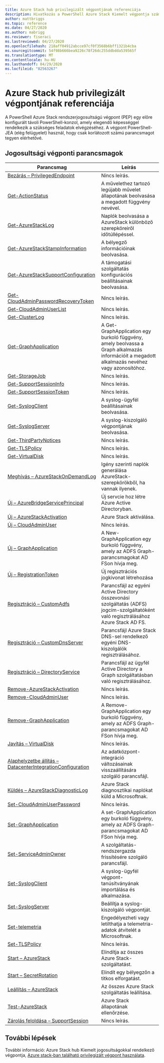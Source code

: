 ```yaml
---
title: Azure Stack hub privilegizált végpontjának referenciája
description: Hivatkozás a PowerShell Azure Stack Kiemelt végpontja számára
author: mattbriggs
ms.topic: reference
ms.date: 04/27/2020
ms.author: mabrigg
ms.reviewer: fiseraci
ms.lastreviewed: 04/27/2020
ms.openlocfilehash: 218aff04912abcce97cf0f3568b6bff1321b4cba
ms.sourcegitcommit: 54f98b666bea9226c78f26dc255ddbdda539565f
ms.translationtype: MT
ms.contentlocale: hu-HU
ms.lasthandoff: 04/29/2020
ms.locfileid: "82563267"
---
```

# <a name="azure-stack-hub-privileged-endpoint-reference"></a>Azure Stack hub privilegizált végpontjának referenciája

A PowerShell Azure Stack rendszerjogosultságú végpont (PEP) egy előre konfigurált távoli PowerShell-konzol, amely elegendő képességgel rendelkezik a szükséges feladatok elvégzéséhez. A végpont PowerShell-JEA (elég felügyelet) használ, hogy csak korlátozott számú parancsmagot tegyen elérhetővé.

## <a name="privilege-endpoint-cmdlets"></a>Jogosultsági végponti parancsmagok

| Parancsmag | Leírás |
| --- | --- |
| [Bezárás – PrivilegedEndpoint](Close-PrivilegedEndpoint.md) | Nincs leírás. |
| [Get-ActionStatus](Get-ActionStatus.md) | A művelethez tartozó legújabb művelet állapotának beolvasása a megadott függvény nevével. |
| [Get-AzureStackLog](Get-AzureStackLog.md) | Naplók beolvasása a AzureStack különböző szerepköreiről időtúllépéssel. |
| [Get-AzureStackStampInformation](Get-AzureStackStampInformation.md) | A bélyegző információinak beolvasása. |
| [Get-AzureStackSupportConfiguration](Get-AzureStackSupportConfiguration.md) | A támogatási szolgáltatás konfigurációs beállításainak beolvasása. |
| [Get-CloudAdminPasswordRecoveryToken](Get-CloudAdminPasswordRecoveryToken.md) | Nincs leírás. |
| [Get-CloudAdminUserList](Get-CloudAdminUserList.md) | Nincs leírás. |
| [Get-ClusterLog](Get-ClusterLog.md) | Nincs leírás. |
| [Get-GraphApplication](Get-GraphApplication.md) | A Get-GraphApplication egy burkoló függvény, amely beolvassa a Graph alkalmazás információit a megadott alkalmazás nevéhez vagy azonosítóhoz. |
| [Get-StorageJob](Get-StorageJob.md) | Nincs leírás. |
| [Get-SupportSessionInfo](Get-SupportSessionInfo.md) | Nincs leírás. |
| [Get-SupportSessionToken](Get-SupportSessionToken.md) | Nincs leírás. |
| [Get-SyslogClient](Get-SyslogClient.md) | A syslog-ügyfél beállításainak beolvasása. |
| [Get-SyslogServer](Get-SyslogServer.md) | A syslog-kiszolgáló végpontjának beolvasása. |
| [Get-ThirdPartyNotices](Get-ThirdPartyNotices.md) | Nincs leírás. |
| [Get-TLSPolicy](Get-TLSPolicy.md) | Nincs leírás. |
| [Get-VirtualDisk](Get-VirtualDisk.md) | Nincs leírás. |
| [Meghívás – AzureStackOnDemandLog](Invoke-AzureStackOnDemandLog.md) | Igény szerinti naplók generálása AzureStack-szerepkörökből, ha vannak ilyenek. |
| [Új – AzureBridgeServicePrincipal](New-AzureBridgeServicePrincipal.md) | Új servcie hoz létre Azure Active Directoryban. |
| [Új – AzureStackActivation](New-AzureStackActivation.md) | Azure Stack aktiválása. |
| [Új – CloudAdminUser](New-CloudAdminUser.md) | Nincs leírás. |
| [Új – GraphApplication](New-GraphApplication.md) | A New-GraphApplication egy burkoló függvény, amely az ADFS Graph-parancsmagokat AD FSon hívja meg. |
| [Új – RegistrationToken](New-RegistrationToken.md) | Új regisztrációs jogkivonat létrehozása |
| [Regisztráció – CustomAdfs](Register-CustomAdfs.md) | Parancsfájl az egyéni Active Directory összevonási szolgáltatás (ADFS) jogcím-szolgáltatóként való regisztrálásához Azure Stack AD FS. |
| [Regisztráció – CustomDnsServer](Register-CustomDnsServer.md) | Parancsfájl Azure Stack DNS-sel rendelkező egyéni DNS-kiszolgálók regisztrálásához. |
| [Regisztráció – DirectoryService](Register-DirectoryService.md) | Parancsfájl az ügyfél Active Directory a Graph szolgáltatásban való regisztrálásához. |
| [Remove-AzureStackActivation](Remove-AzureStackActivation.md) | Nincs leírás. |
| [Remove-CloudAdminUser](Remove-CloudAdminUser.md) | Nincs leírás. |
| [Remove-GraphApplication](Remove-GraphApplication.md) | A Remove-GraphApplication egy burkoló függvény, amely az ADFS Graph-parancsmagokat AD FSon hívja meg. |
| [Javítás – VirtualDisk](Repair-VirtualDisk.md) | Nincs leírás. |
| [Alaphelyzetbe állítás – DatacenterIntegrationConfiguration](Reset-DatacenterIntegrationConfiguration.md) | Az adatközpont-integráció változásainak visszaállítására szolgáló parancsfájl. |
| [Küldés – AzureStackDiagnosticLog](Send-AzureStackDiagnosticLog.md) | Azure Stack diagnosztikai naplókat küld a Microsoftnak. |
| [Set-CloudAdminUserPassword](Set-CloudAdminUserPassword.md) | Nincs leírás. |
| [Set-GraphApplication](Set-GraphApplication.md) | A set-GraphApplication egy burkoló függvény, amely az ADFS Graph-parancsmagokat AD FSon hívja meg. |
| [Set-ServiceAdminOwner](Set-ServiceAdminOwner.md) | A szolgáltatás-rendszergazda frissítésére szolgáló parancsfájl. |
| [Set-SyslogClient](Set-SyslogClient.md) | A syslog-ügyfél végpont-tanúsítványának importálása és alkalmazása. |
| [Set-SyslogServer](Set-SyslogServer.md) | Beállítja a syslog-kiszolgáló végpontját. |
| [Set-telemetria](Set-Telemetry.md) | Engedélyezheti vagy letilthatja a telemetria-adatok átvitelét a Microsoftnak. |
| [Set-TLSPolicy](Set-TLSPolicy.md) | Nincs leírás. |
| [Start – AzureStack](Start-AzureStack.md) | Elindítja az összes Azure Stack-szolgáltatást. |
| [Start – SecretRotation](Start-SecretRotation.md) | Elindít egy bélyegzőn a titkos elforgatást. |
| [Leállítás – AzureStack](Stop-AzureStack.md) | Az összes Azure Stack szolgáltatás leállítása. |
| [Test-AzureStack](Test-AzureStack.md) | Azure Stack állapotának ellenőrzése. |
| [Zárolás feloldása – SupportSession](Unlock-SupportSession.md) | Nincs leírás. |

## <a name="next-steps"></a>További lépések

További információ: Azure Stack hub Kiemelt jogosultságokkal rendelkező végpontja, [Azure stack-ban található privilegizált végpont használata](https://docs.microsoft.com/azure-stack/operator/azure-stack-privileged-endpoint).
